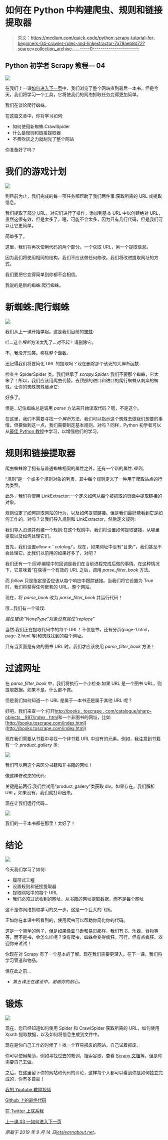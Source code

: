 # 如何在 Python 中构建爬虫、规则和链接提取器

> 原文：<https://medium.com/quick-code/python-scrapy-tutorial-for-beginners-04-crawler-rules-and-linkextractor-7a79aeb8d72?source=collection_archive---------0----------------------->

## Python 初学者 Scrapy 教程— 04

![](img/d6bcd9bcf0613fab1493747437411e8c.png)

在我们上一课[如何进入下一页](https://letslearnabout.net/tutorial/python-scrapy-tutorial-for-beginners-03-how-to-go-to-the-next-page/)中，我们浏览了整个网站直到最后一本书。但是今天，我们将学习一个工具，它将使我们的网络抓取任务变得更加简单。

我们在谈论爬行蜘蛛。

在这篇文章中，你将学习如何:

*   如何使用新蜘蛛:CrawlSpider
*   什么是规则和链接提取器
*   不费吹灰之力就刮光了整个网站

你准备好了吗？

# 我们的游戏计划

![](img/7ed59688905e116def25b186ded3dd38.png)

到目前为止，我们完成的每一项任务都帮助了我们两件事:获取所需的 URL 或提取信息。

我们提取了部分 URL，对它们进行了操作，添加到基本 URL 中以创建绝对 URL，虽然这很有效，但是太多了。嗯，可能不会太多，因为只有几行代码，但是我们可以让它更简单。

简单多了。

这里，我们将再次使用代码的两个部分。一个获取 URL，另一个提取信息。

因为我们将使用相同的结构，我们不应该做任何修改。我们将改进提取网址的方式。

我们要把它变得简单到你都不会相信。

我说的是新的蜘蛛:爬行蜘蛛。

# 新蜘蛛:爬行蜘蛛

![](img/b0ff009df08c5489485ddcdecf913512.png)

我们从上一课开始学起。这是我们目前的[蜘蛛](https://letslearnabout.net/tutorial/python-scrapy-tutorial-for-beginners-03-how-to-go-to-the-next-page/):

哇…这个*解析*方法太乱了…对不起！请删除它。

不，我没开玩笑。移除整个函数。

还记得我们将要简化 URL 的提取吗？现在删除那个该死的大*解析*函数..

检查主 SpiderSpider 类。我们继承了 *scrapy.Spider.* 我们不要那个蜘蛛，它太笨了！所以，我们应该用爬虫代替。去顶部的进口和进口的爬行蜘蛛从刺痒的蜘蛛。让你的蜘蛛蜘蛛继承它:

好多了。

但是…记住蜘蛛总是调用 *parse* 方法来开始读取代码？嗯，不是这个。

在这里，我们不需要寻找一个*解析*方法，我们可以指示这个蜘蛛去做我们想要的事情。但要做到这一点，我们需要制定基本规则，对吗？同样，Python 初学者可以从[最佳 Python 教程](https://blog.coursesity.com/learning-plan-learn-coding-in-python-like-a-tiger/)中学习，以增强他们的学习。

# 规则和链接提取器

爬虫蜘蛛除了拥有与普通蜘蛛相同的属性之外，还有一个新的属性:*规则*。

“规则”是一个或多个规则对象的列表，其中每个规则定义了一种用于爬取站点的行为类型。

此外，我们将使用 LinkExtractor:一个定义如何从每个被抓取的页面中提取链接的对象。

规则设定了如何抓取网站的行为，以及如何提取链接。但是我们最好能看到它是如何工作的，对吗？让我们导入规则和 LinkExtractor，然后定义规则:

我们导入资源并创建一个规则:在这个规则中，我们将设置如何提取链接，从哪里提取以及如何处理它们。

首先，我们设置*allow = ' catalog/'*。现在，如果网址中没有“目录/”，我们甚至不会处理它。比我们以前用的如果好多了，对吧？

我们还有一个*回调*:编程中的回调是我们在当前进程完成后做的事情。在这种情况下，它意味着“在获得一个有效的 URL 之后，调用 *parse_filter_book* 方法。

而 *follow* 只是指定是否应该从每个响应中跟踪链接。当我们将它设置为 True 时，我们将获得任何嵌套的 URL。整个网站。

现在，将 *parse_book* 改为 *parse_filter_book* 并运行代码！

哦…我们有一个错误:

*属性错误:“NoneType”对象没有属性“replace”*

当然:我们正在提取代码中的每个 URL！不仅是书，还有分页(page-1.html，page-2.html 等)和蜘蛛找到的每个网址。

只有当页面是有效的图书 URL 时，我们才应该使用 *parse_filter_book* 方法！

# 过滤网址

在 *parse_filter_book* 中，我们将执行一个小检查:如果 URL 是一个图书 URL，则提取数据。如果不是，什么都不做。

但是我们如何知道一个 URL 是属于一本书还是属于其他 URL 呢？

好吧，我们来查一个:打开[http://books . toscrape . com/catalogue/sharp-objects _ 997/index . html](http://books.toscrape.com/catalogue/sharp-objects_997/index.html)和一个非图书的网址，比如[http://books.toscrape.com/index.html](http://books.toscrape.com/index.html)

现在我们需要从书籍中寻找一个非书籍 URL 中没有的元素。例如，我注意到书籍有一个 *product_gallery* 类:

![](img/4298932ae720a1622a162ed92b772b73.png)

我们可以用这个来区分书籍和非书籍的网址！

像这样修改您的代码:

关键是前两行:我们尝试用“product_gallery”类获取 div。如果存在，我们解析 URL。如果没有，我们就打印出来。

现在让我们运行代码…

![](img/e7036a755d2915300bdaa883126c66d9.png)

我们的一千本书都在那里！太好了！

# 结论

![](img/f47700fb1c8d8d707b77751876204619.png)

今天我们学习了如何:

*   履带式工程
*   设置规则和链接提取器
*   提取网站中的每个 URL
*   我们必须过滤收到的网址，从书籍的网址提取数据，而不是每个网址

这不是你网络抓取学习的又一步，这是一个巨大的飞跃。

正如你在本课中所看到的，使用爬虫可以帮助你简化你的代码。

这是一个简单的例子，但是如果像亚马逊和易贝那样，我们有书、乐器、食物等等，而不是书，会怎么样呢？没有爬虫，蜘蛛会变得疯狂。可行，但有点疯狂。欢迎你来试试！

你现在对 Scrapy 有了一个基本的了解。现在我们需要更深入。在下一课，我们将学习管道和物品。

但在此之前…

* *第五课正在建设中。谢谢你的耐心。*

# 锻炼

![](img/418e9b2e2eb4cb091626175dc063c403.png)

现在，您已经知道如何使用 Spider 和 CrawlSpider 获取所需的 URL，如何使用 Xpath 提取数据，以及如何将信息生成到文件中。

现在是你自己工作的时候了！找一个容易报废的网站，自己试着报废。

你可以使用帮助，例如寻找过去的教训，搜索谷歌，查看 [Scrapy 文档](https://docs.scrapy.org/en/latest/)等。但是你需要自己去做。

之后，在这里留下你的网站和代码的评论，这样每个人都可以看到你是如何独立完成的，你有多自豪！

[我的 Youtube 教程视频](https://www.youtube.com/channel/UC9OLm6YFRzr4yjlw4xNWYvg?sub_confirmation=1)

[Github 上的最终代码](https://github.com/david1707/scrapy_tutorial/tree/03_lesson)

[在 Twitter 上联系我](https://twitter.com/DavidMM1707)

[上一课:03 —如何进入下一页](https://letslearnabout.net/tutorial/python-scrapy-tutorial-for-beginners-03-how-to-go-to-the-next-page/)

*原载于 2019 年 9 月 14 日*[*letslearnabout.net*](https://letslearnabout.net/tutorial/python-scrapy-tutorial-for-beginners-04-crawler-rules-and-linkextractor/)*。*